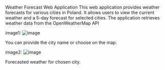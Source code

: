 
Weather Forecast Web Application
This web application provides weather forecasts for various cities in Poland. 
It allows users to view the current weather and a 5-day forecast for selected cities.
The application retrieves weather data from the OpenWeatherMap API 

image1:
![image](https://github.com/TomaszPiszczek/WeatherForecastApp/assets/115466543/c6d60060-babc-4bd3-8f6e-1256a4a11474)


You can provide the city name or choose on the map.

image2:
![image](https://github.com/TomaszPiszczek/WeatherForecastApp/assets/115466543/18cf6f51-17a9-45c7-8471-2ca55400b3f2)


Forecasted weather for chosen city.



